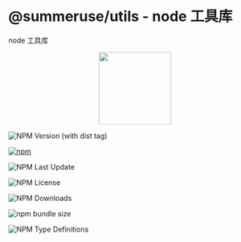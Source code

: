 # @summeruse/utils - node 工具库

node 工具库

<p align="center">
  <img width="144px" src="https://642661520.github.io/SummerUse/summeruse_logo_256.png" />
</p>

![NPM Version (with dist tag)](https://img.shields.io/npm/v/%40summeruse%2Futils/beta)

[![npm](https://img.shields.io/npm/v/@summeruse/utils)](https://www.npmjs.com/package/@summeruse/utils)

![NPM Last Update](https://img.shields.io/npm/last-update/%40summeruse%2Futils)

![NPM License](https://img.shields.io/npm/l/%40summeruse%2Futils)

![NPM Downloads](https://img.shields.io/npm/dy/%40summeruse%2Futils)

![npm bundle size](https://img.shields.io/bundlephobia/minzip/%40summeruse%2Futils)

![NPM Type Definitions](https://img.shields.io/npm/types/%40summeruse%2Futils)
